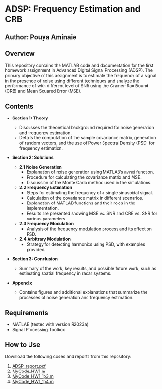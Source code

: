 # ADSP: Frequency Estimation and CRB

## Author: Pouya Aminaie  


## Overview

This repository contains the MATLAB code and documentation for the first homework assignment in Advanced Digital Signal Processing (ADSP). The primary objective of this assignment is to estimate the frequency of a signal in the presence of noise using different techniques and analyze the performance of with different level of SNR using the Cramer-Rao Bound (CRB) and Mean Squared Error (MSE).

## Contents

- **Section 1: Theory**
  - Discusses the theoretical background required for noise generation and frequency estimation.
  - Details the computation of the sample covariance matrix, generation of random vectors, and the use of Power Spectral Density (PSD) for frequency estimation.
  
- **Section 2: Solutions**
  - **2.1 Noise Generation**
    - Explanation of noise generation using MATLAB’s `mvrnd` function.
    - Procedure for calculating the covariance matrix and MSE.
    - Discussion of the Monte Carlo method used in the simulations.
  - **2.2 Frequency Estimation**
    - Steps for estimating the frequency of a single sinusoidal signal.
    - Calculation of the covariance matrix in different scenarios.
    - Explanation of MATLAB functions and their roles in the implementation.
    - Results are presented showing MSE vs. SNR and CRB vs. SNR for various parameters.
  - **2.3 Frequency Modulation**
    - Analysis of the frequency modulation process and its effect on PSD.
  - **2.4 Arbitrary Modulation**
    - Strategy for detecting harmonics using PSD, with examples provided.

- **Section 3: Conclusion**
  - Summary of the work, key results, and possible future work, such as estimating spatial frequency in radar systems.

- **Appendix**
  - Contains figures and additional explanations that summarize the processes of noise generation and frequency estimation.

## Requirements

- MATLAB (tested with version R2023a)
- Signal Processing Toolbox

## How to Use

Download the following codes and reports from this repository:

1. [ADSP_report.pdf](https://github.com/PAminai/Frequency-Estimation/blob/main/ADSP_report.pdf)
2. [MyCode_HW1.m](https://github.com/PAminai/Frequency-Estimation/blob/main/MyCode_HW1.m)
3. [MyCode_HW1_1p3.m](https://github.com/PAminai/Frequency-Estimation/blob/main/MyCode_HW1_1p3.m)
4. [MyCode_HW1_1p4.m](https://github.com/PAminai/Frequency-Estimation/blob/main/MyCode_HW1_1p4.m)

